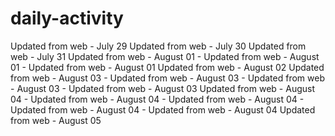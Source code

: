 # daily-activity
Updated from web - July 29
Updated from web - July 30
Updated from web - July 31
Updated from web - August 01 - Updated from web - August 01 - Updated from web - August 01
Updated from web - August 02
Updated from web - August 03 - Updated from web - August 03 - Updated from web - August 03 - Updated from web - August 03
Updated from web - August 04 - Updated from web - August 04 - Updated from web - August 04 - Updated from web - August 04 - Updated from web - August 04
Updated from web - August 05
